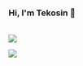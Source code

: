 ### Hi, I'm Tekosin 👋

<br><a href="https://discordapp.com/users/747888212269072545"><img src="https://img.shields.io/badge/Tekosin-000000?style=for-the-badge&logo=Discord&logoColor=white"></a></p>
  
<img src="https://i.pinimg.com/originals/bc/e6/94/bce6945ee58212ff7b07354c055d2e09.gif">

